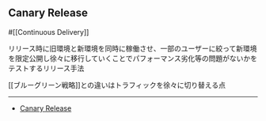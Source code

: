 ## Canary Release

#[[Continuous Delivery]]

リリース時に旧環境と新環境を同時に稼働させ、一部のユーザーに絞って新環境を限定公開し徐々に移行していくことでパフォーマンス劣化等の問題がないかをテストするリリース手法

[[ブルーグリーン戦略]]との違いはトラフィックを徐々に切り替える点

---

- [Canary Release](https://martinfowler.com/bliki/CanaryRelease.html)